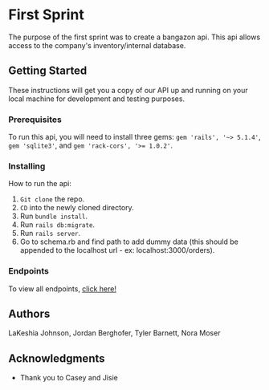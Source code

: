 # First Sprint

The purpose of the first sprint was to create a bangazon api. This api allows access to the company's inventory/internal database.

## Getting Started

These instructions will get you a copy of our API up and running on your local machine for development and testing purposes.

### Prerequisites

To run this api, you will need to install three gems: ```gem 'rails', '~> 5.1.4'```, ```gem 'sqlite3'```, and ```gem 'rack-cors', '>= 1.0.2'```. 


### Installing

How to run the api:
1. ```Git clone``` the repo.
1. ```CD``` into the newly cloned directory.
1. Run ```bundle install```.
1. Run ```rails db:migrate```.
1. Run ```rails server```.
1. Go to schema.rb and find path to add dummy data (this should be appended to the localhost url - ex: localhost:3000/orders).

### Endpoints
To view all endpoints, [click here!](Endpoints.md)

## Authors

LaKeshia Johnson, Jordan Berghofer, Tyler Barnett, Nora Moser

## Acknowledgments

* Thank you to Casey and Jisie
